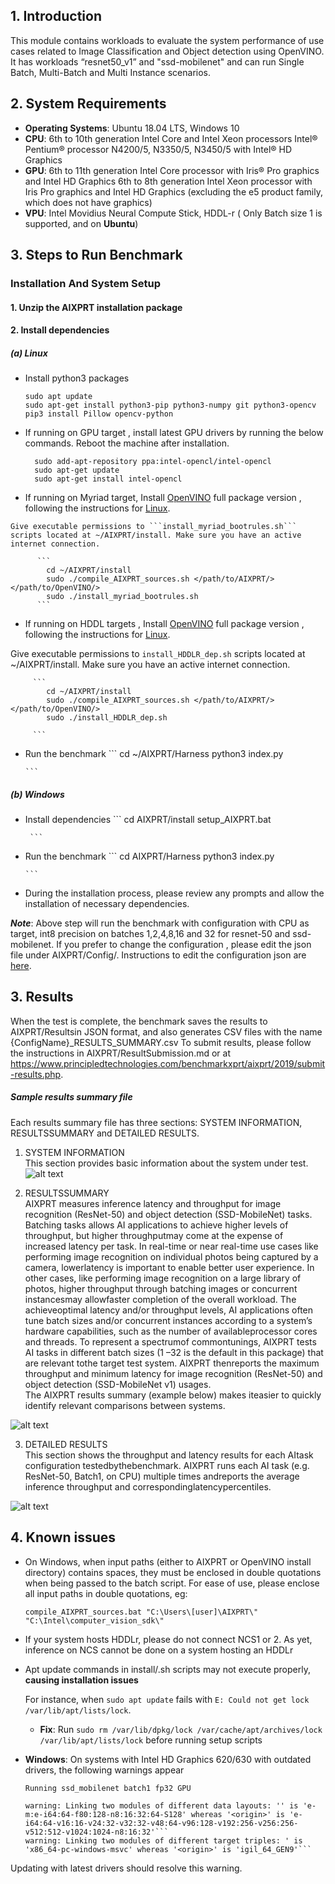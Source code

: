 ## 1. Introduction
This module contains workloads to evaluate the system performance of use cases related to Image Classification and Object detection using OpenVINO.
It has workloads “resnet50_v1” and "ssd-mobilenet" and can run Single Batch, Multi-Batch and Multi Instance scenarios.

## 2. System Requirements

* **Operating Systems**: Ubuntu 18.04 LTS, Windows 10
* **CPU**: 
	  6th to 10th generation Intel Core and Intel Xeon processors 
    Intel® Pentium® processor N4200/5, N3350/5, N3450/5 with Intel® HD Graphics 
* **GPU**:
	  6th to 11th generation Intel Core processor with Iris® Pro graphics and Intel HD Graphics 
    6th to 8th generation Intel Xeon processor with Iris Pro graphics and Intel HD Graphics (excluding the e5 product family, which does not have graphics) 
* **VPU**: 
    Intel Movidius Neural Compute Stick, HDDL-r  ( Only Batch size 1 is supported, and on **Ubuntu**)
     
## 3. Steps to Run Benchmark

### Installation And System Setup
#### 1. Unzip the AIXPRT installation package
       
#### 2. Install dependencies

##### (a) Linux
	
   * Install python3 packages
      ```
      sudo apt update
      sudo apt-get install python3-pip python3-numpy git python3-opencv
      pip3 install Pillow opencv-python
      ```
  
   * If running on GPU target , install latest GPU drivers by running the below commands. Reboot the machine after installation.
       
       ```
         sudo add-apt-repository ppa:intel-opencl/intel-opencl
         sudo apt-get update
         sudo apt-get install intel-opencl
       ```

   * If running on Myriad target, Install [OpenVINO](https://docs.openvinotoolkit.org/latest/_docs_install_guides_installing_openvino_linux.html) full package version , following the instructions for [Linux](https://software.intel.com/en-us/articles/OpenVINO-Install-Linux).<br/>

    Give executable permissions to ```install_myriad_bootrules.sh``` scripts located at ~/AIXPRT/install. Make sure you have an active internet connection.

          ```
            cd ~/AIXPRT/install
            sudo ./compile_AIXPRT_sources.sh </path/to/AIXPRT/> </path/to/OpenVINO/>
            sudo ./install_myriad_bootrules.sh
          ``` 

   * If running on HDDL targets , Install [OpenVINO](https://docs.openvinotoolkit.org/latest/_docs_install_guides_installing_openvino_linux.html) full package version , following the instructions for [Linux](https://software.intel.com/en-us/articles/OpenVINO-Install-Linux).<br/>
   
   Give executable permissions to ```install_HDDLR_dep.sh``` scripts located at ~/AIXPRT/install. Make sure you have an active internet connection.

         ```
            cd ~/AIXPRT/install
            sudo ./compile_AIXPRT_sources.sh </path/to/AIXPRT/> </path/to/OpenVINO/>
            sudo ./install_HDDLR_dep.sh
            
         ``` 

   * Run the benchmark
         ```
            cd ~/AIXPRT/Harness
            python3 index.py

         ``` 


##### (b) Windows
   * Install dependencies 
          ```
          cd AIXPRT/install
          setup_AIXPRT.bat 
    
          ```

   * Run the benchmark
         ```
            cd AIXPRT/Harness
            python3 index.py
            
         ``` 
   * During the installation process, please review any prompts and allow the installation of necessary dependencies.

***Note***: Above step will run the benchmark with configuration with CPU as target, int8 precision on batches 1,2,4,8,16 and 32 for resnet-50 and ssd-mobilenet.
   If you prefer to change the configuration , please edit the json file under AIXPRT/Config/. Instructions to edit the configuration json are [here](https://github.com/BenchmarkXPRT/AIXPRT/blob/master/Tensorflow/AIXPRT/EditConfig.md). 
   
## 3. Results

When the test is complete, the benchmark saves the results to AIXPRT/Resultsin JSON format, and also generates CSV files with the name {ConfigName}_RESULTS_SUMMARY.csv
To submit results, please follow the instructions in AIXPRT/ResultSubmission.md or at https://www.principledtechnologies.com/benchmarkxprt/aixprt/2019/submit-results.php.


##### Sample results summary file <br/>

Each results summary file has three sections: SYSTEM INFORMATION, RESULTSSUMMARY and DETAILED RESULTS.<br/>
 1. SYSTEM INFORMATION <br/>
    This section provides basic information about the system under test. <br/>
    ![alt text](https://github.com/BenchmarkXPRT/AIXPRT/tree/master/Tensorflow/AIXPRT/Harness/assets/tensorflow_systemInfo.png)

 2. RESULTSSUMMARY <br/>
    AIXPRT measures inference latency and throughput for image recognition (ResNet-50) and object detection (SSD-MobileNet) tasks. Batching tasks allows AI applications to achieve 
higher levels of throughput, but higher throughputmay come at the expense of increased latency per task. In real-time or near real-time use cases like performing image recognition 
on individual photos being captured by a camera, lowerlatency is important to enable better user experience. In other cases, like performing image recognition on a large library of 
photos, higher throughput through batching images or concurrent instancesmay allowfaster completion of the overall workload. The achieveoptimal latency and/or throughput levels, 
AI applications often tune batch sizes and/or concurrent instances according to a system’s hardware capabilities, such as the number of availableprocessor cores and threads.
To represent a spectrumof commontunings, AIXPRT tests AI tasks in different batch sizes (1 –32 is the default in this package) that are relevant tothe target test system. 
AIXPRT thenreports the maximum throughput and minimum latency for image recognition (ResNet-50) and object detection (SSD-MobileNet v1) usages.<br/>
The AIXPRT results summary (example below) makes iteasier to quickly identify relevant comparisons between systems. <br/>

 ![alt text](https://github.com/BenchmarkXPRT/AIXPRT/tree/master/Tensorflow/AIXPRT/Harness/assets/results_summary.png)


 3. DETAILED RESULTS <br/>
   This section shows the throughput and latency results for each AItask configuration testedbythebenchmark. 
AIXPRT runs each AI task (e.g. ResNet-50, Batch1, on CPU) multiple times andreports the average inference throughput and correspondinglatencypercentiles.

![alt text](https://github.com/BenchmarkXPRT/AIXPRT/tree/master/Tensorflow/AIXPRT/Harness/assets/detailed_results.png)


## 4. Known issues
- On Windows, when input paths (either to AIXPRT or OpenVINO install directory) contains spaces, they must be enclosed in double quotations when being passed to the batch script. For ease of use, please enclose all input paths in double quotations, eg: 

   ```compile_AIXPRT_sources.bat "C:\Users\[user]\AIXPRT\" "C:\Intel\computer_vision_sdk\"```

- If your system hosts HDDLr, please do not connect NCS1 or 2. As yet, inference on NCS cannot be done on a system hosting an HDDLr

- Apt update commands in install/.sh scripts may not execute properly, **causing installation issues**

     For instance, when `sudo apt update` fails with `E: Could not get lock /var/lib/apt/lists/lock`. 
     - **Fix**: Run `sudo rm /var/lib/dpkg/lock /var/cache/apt/archives/lock /var/lib/apt/lists/lock` before running setup scripts
     
- **Windows**: On systems with Intel HD Graphics 620/630 with outdated drivers, the following warnings appear

   ```
   Running ssd_mobilenet batch1 fp32 GPU
  
   warning: Linking two modules of different data layouts: '' is 'e-m:e-i64:64-f80:128-n8:16:32:64-S128' whereas '<origin>' is 'e-   i64:64-v16:16-v24:32-v32:32-v48:64-v96:128-v192:256-v256:256-v512:512-v1024:1024-n8:16:32'```
   warning: Linking two modules of different target triples: ' is 'x86_64-pc-windows-msvc' whereas '<origin>' is 'igil_64_GEN9'```

Updating with latest drivers should resolve this warning.






